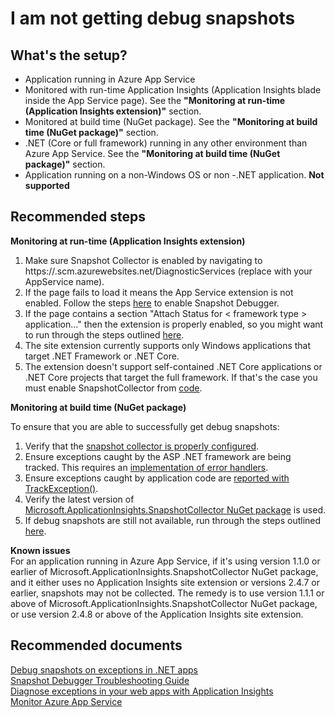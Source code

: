 <properties
    pageTitle="I am not getting debug snapshots"
    description="I am not getting debug snapshots"
    service="microsoft.insights"
    resource="components"
    authors="brahmnes"
    authorAlias="brahmnes"
    displayOrder="41"
    selfHelpType="generic"
    supportTopicIds="32602205"
    productPesIds="15693"
    cloudEnvironments="public"
 />
# I am not getting debug snapshots

## What's the setup?

* Application running in Azure App Service 
*  Monitored with run-time Application Insights (Application Insights blade inside the App Service page). See the **"Monitoring at run-time (Application Insights extension)"** section.
* Monitored at build time (NuGet package). See the **"Monitoring at build time (NuGet package)"** section.
* .NET (Core or full framework) running in any other environment than Azure App Service. See the **"Monitoring at build time (NuGet package)"** section.
* Application running on a non-Windows OS or non -.NET application. **Not supported**
 
## **Recommended steps**

**Monitoring at run-time (Application Insights extension)**<br>

1. Make sure Snapshot Collector is enabled by navigating to https://<app-service-name>.scm.azurewebsites.net/DiagnosticServices (replace <app-service-name> with your AppService name). 
2. If the page fails to load it means the App Service extension is not enabled. Follow the steps [here](https://docs.microsoft.com/azure/application-insights/app-insights-azure-web-apps) to enable Snapshot Debugger.
3. If the page contains a section "Attach Status for < framework type > application..." then the extension is properly enabled, so you might want to run through the steps outlined [here](https://docs.microsoft.com/azure/application-insights/app-insights-snapshot-debugger#troubleshooting).
4. The site extension currently supports only Windows applications that target .NET Framework or .NET Core.
5. The extension doesn't support self-contained .NET Core applications or .NET Core projects that target the full framework. If that's the case you must enable SnapshotCollector from [code](https://docs.microsoft.com/azure/application-insights/app-insights-snapshot-debugger#configure-snapshot-collection-for-aspnet-applications).


**Monitoring at build time (NuGet package)**<br>

To ensure that you are able to successfully get debug snapshots:<br>

1. Verify that the [snapshot collector is properly configured](https://go.microsoft.com/fwlink/?linkid=848053#configure-snapshot-collection-for-aspnet-applications).
2. Ensure exceptions caught by the ASP .NET framework are being tracked. This requires an [implementation of error handlers](https://go.microsoft.com/fwlink/?linkid=867931#web-forms).
3. Ensure exceptions caught by application code are [reported with TrackException()](https://go.microsoft.com/fwlink/?linkid=867931#reporting-exceptions-explicitly).
4. Verify the latest version of [Microsoft.ApplicationInsights.SnapshotCollector NuGet package](https://www.NuGet.org/packages/Microsoft.ApplicationInsights.SnapshotCollector) is used.<br>
5. If debug snapshots are still not available, run through the steps outlined [here](https://docs.microsoft.com/azure/application-insights/app-insights-snapshot-debugger#troubleshooting).

**Known issues**<br>
For an application running in Azure App Service, if it's using version 1.1.0 or earlier of Microsoft.ApplicationInsights.SnapshotCollector NuGet package, and it either uses no Application Insights site extension or versions 2.4.7 or earlier, snapshots may not be collected. The remedy is to use version 1.1.1 or above of Microsoft.ApplicationInsights.SnapshotCollector NuGet package, or use version 2.4.8 or above of the Application Insights site extension.<br>

## **Recommended documents**

[Debug snapshots on exceptions in .NET apps](https://go.microsoft.com/fwlink/?linkid=848053)<br>
[Snapshot Debugger Troubleshooting Guide](https://go.microsoft.com/fwlink/?linkid=867932)<br>
[Diagnose exceptions in your web apps with Application Insights](https://go.microsoft.com/fwlink/?linkid=867931)<br>
[Monitor Azure App Service](https://docs.microsoft.com/azure/application-insights/app-insights-azure-web-apps)

